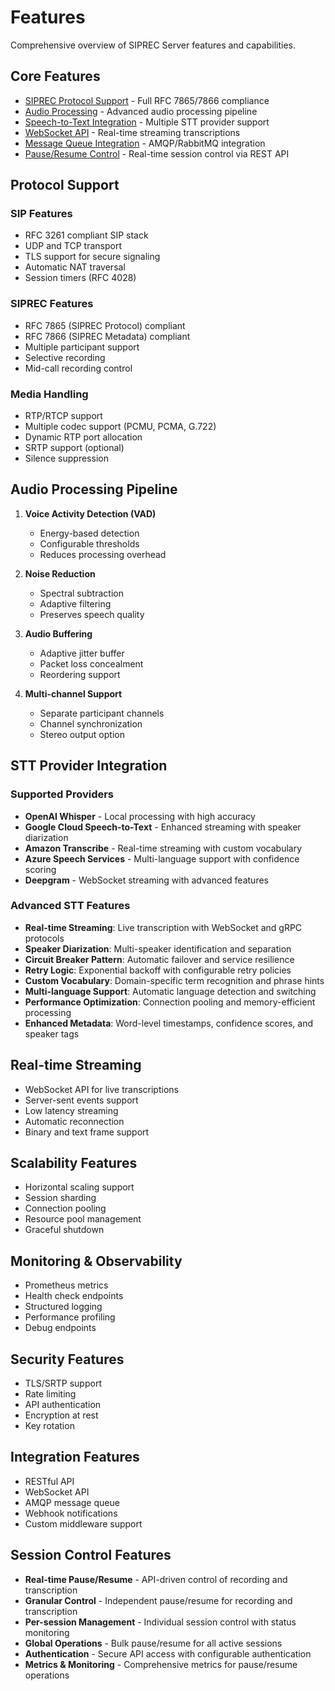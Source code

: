 # Features

Comprehensive overview of SIPREC Server features and capabilities.

## Core Features

- [SIPREC Protocol Support](SIPREC.md) - Full RFC 7865/7866 compliance
- [Audio Processing](AUDIO_PROCESSING.md) - Advanced audio processing pipeline
- [Speech-to-Text Integration](STT_PROVIDERS.md) - Multiple STT provider support
- [WebSocket API](WEBSOCKET_API.md) - Real-time streaming transcriptions
- [Message Queue Integration](AMQP_GUIDE.md) - AMQP/RabbitMQ integration
- [Pause/Resume Control](PAUSE_RESUME_API.md) - Real-time session control via REST API

## Protocol Support

### SIP Features
- RFC 3261 compliant SIP stack
- UDP and TCP transport
- TLS support for secure signaling
- Automatic NAT traversal
- Session timers (RFC 4028)

### SIPREC Features
- RFC 7865 (SIPREC Protocol) compliant
- RFC 7866 (SIPREC Metadata) compliant
- Multiple participant support
- Selective recording
- Mid-call recording control

### Media Handling
- RTP/RTCP support
- Multiple codec support (PCMU, PCMA, G.722)
- Dynamic RTP port allocation
- SRTP support (optional)
- Silence suppression

## Audio Processing Pipeline

1. **Voice Activity Detection (VAD)**
   - Energy-based detection
   - Configurable thresholds
   - Reduces processing overhead

2. **Noise Reduction**
   - Spectral subtraction
   - Adaptive filtering
   - Preserves speech quality

3. **Audio Buffering**
   - Adaptive jitter buffer
   - Packet loss concealment
   - Reordering support

4. **Multi-channel Support**
   - Separate participant channels
   - Channel synchronization
   - Stereo output option

## STT Provider Integration

### Supported Providers
- **OpenAI Whisper** - Local processing with high accuracy
- **Google Cloud Speech-to-Text** - Enhanced streaming with speaker diarization
- **Amazon Transcribe** - Real-time streaming with custom vocabulary
- **Azure Speech Services** - Multi-language support with confidence scoring
- **Deepgram** - WebSocket streaming with advanced features

### Advanced STT Features
- **Real-time Streaming**: Live transcription with WebSocket and gRPC protocols
- **Speaker Diarization**: Multi-speaker identification and separation
- **Circuit Breaker Pattern**: Automatic failover and service resilience
- **Retry Logic**: Exponential backoff with configurable retry policies
- **Custom Vocabulary**: Domain-specific term recognition and phrase hints
- **Multi-language Support**: Automatic language detection and switching
- **Performance Optimization**: Connection pooling and memory-efficient processing
- **Enhanced Metadata**: Word-level timestamps, confidence scores, and speaker tags

## Real-time Streaming

- WebSocket API for live transcriptions
- Server-sent events support
- Low latency streaming
- Automatic reconnection
- Binary and text frame support

## Scalability Features

- Horizontal scaling support
- Session sharding
- Connection pooling
- Resource pool management
- Graceful shutdown

## Monitoring & Observability

- Prometheus metrics
- Health check endpoints
- Structured logging
- Performance profiling
- Debug endpoints

## Security Features

- TLS/SRTP support
- Rate limiting
- API authentication
- Encryption at rest
- Key rotation

## Integration Features

- RESTful API
- WebSocket API
- AMQP message queue
- Webhook notifications
- Custom middleware support

## Session Control Features

- **Real-time Pause/Resume** - API-driven control of recording and transcription
- **Granular Control** - Independent pause/resume for recording and transcription
- **Per-session Management** - Individual session control with status monitoring
- **Global Operations** - Bulk pause/resume for all active sessions
- **Authentication** - Secure API access with configurable authentication
- **Metrics & Monitoring** - Comprehensive metrics for pause/resume operations
